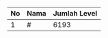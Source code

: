 | No | Nama            | Jumlah Level |
|----|-----------------|--------------|
| 1  | #    |    6193        |
